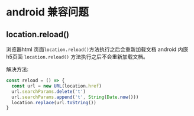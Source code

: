 # android 兼容问题

## location.reload() 
浏览器html 页面`location.reload()`方法执行之后会重新加载文档
android 内嵌 h5页面 `location.reload()` 方法执行之后不会重新加载文档。

解决方法:
```javascript
const reload = () => {
  const url = new URL(location.href)
  url.searchParams.delete('t')
  url.searchParams.append('t', String(Date.now()))
  location.replace(url.toString())
}
```
